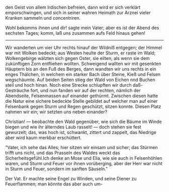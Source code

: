 <a name="21"></a>

den Geist von allem Irdischen befreien, dann wird er sich
verklärt emporschwingen, und sich in seiner wahren Heimath
zur Arznei vieler Kranken sammeln und concentriren.

Wohl bekomms ihnen und dir! sagte mein Vater; aber es
ist der Abend des sechsten Tages; komm, laß uns zusammen
aufs Feld hinaus gehen!

---

Wir wanderten um vier Uhr rechts hinauf der Wildniß
entgegen; der Himmel war mit Wolken bedeckt; aus Westen
heulte der Sturm, er raste im Wald; Wolkengebirge wälzten
sich gegen Oster, sie eilten, als wenn sie dem zukünftigen
Zorn entfliehen wollten. Schweigend wallten wir mit gesenkten
Häuptern bis an den Fuß des Berges, dann wandten
wir uns rechts in ein enges Thälchen, in welchem ein starker 
Bach über Steine, Kieß und Felsen wegschäumte. Auf
beiden Seiten stieg der Wald von Eichen nnd Buchen steil
und hoch hinan. Noch eine Strecke schlupften wir durch
daß- Gesträuche fort, und nun fanden wir auf der rechten,
nämlich der Abendseite, Felsenmassen auf einander gethürmt.
Zwischen diesen hatte die Natur eine sichere bedeckte Stelle
gebildet auf welcher man auf einer Felsenbank gegen Sturm
und Regen geschützt, sitzen konnte. Diesen Platz nahmen
wir ein; wir setzten uns neben einander?

Christian! — beobachte den Wald gegenüber, wie sich
die Bäume im Winde biegen und wie ihr älterndes Laub
rasselt! — doch stehen sie fest gewurzelt; das, was hoch ist,
schwankt, zittert und zappelt, das Niedrige aber wird kaum
merkbar erschüttert.

"Vater, ich sehe das Alles; hier sitzen wir einsam und
sicher; das Stürmen trifft uns nicht, und das Prasseln des
Waldes weckt das Sicherheitsgefühl.Ich denke an Mose
und Elia, wie sie auch in Felsenhöhlen waren, und Sturm
und Feuer vor ihnen vorüberging, aber der Herr war nicht
in Sturm und Feuer, sondern im sanften Säuseln."

Der Vat. Er machte seine Engel zu Winden, und seine
Diener zu Feuerflammen; man könnte das aber auch um-

